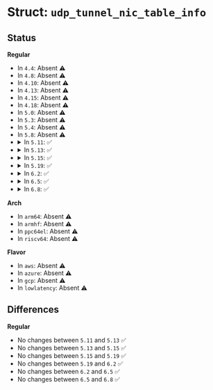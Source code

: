 # Struct: <code>udp_tunnel_nic_table_info</code>

## Status
<b>Regular</b>
<ul>
<li>
In <code>4.4</code>: Absent ⚠️
</li>
<li>
In <code>4.8</code>: Absent ⚠️
</li>
<li>
In <code>4.10</code>: Absent ⚠️
</li>
<li>
In <code>4.13</code>: Absent ⚠️
</li>
<li>
In <code>4.15</code>: Absent ⚠️
</li>
<li>
In <code>4.18</code>: Absent ⚠️
</li>
<li>
In <code>5.0</code>: Absent ⚠️
</li>
<li>
In <code>5.3</code>: Absent ⚠️
</li>
<li>
In <code>5.4</code>: Absent ⚠️
</li>
<li>
In <code>5.8</code>: Absent ⚠️
</li>
<li>
<details>
<summary>In <code>5.11</code>: ✅</summary>

```c
struct udp_tunnel_nic_table_info {
    unsigned int n_entries;
    unsigned int tunnel_types;
};
```
</details>
</li>
<li>
<details>
<summary>In <code>5.13</code>: ✅</summary>

```c
struct udp_tunnel_nic_table_info {
    unsigned int n_entries;
    unsigned int tunnel_types;
};
```
</details>
</li>
<li>
<details>
<summary>In <code>5.15</code>: ✅</summary>

```c
struct udp_tunnel_nic_table_info {
    unsigned int n_entries;
    unsigned int tunnel_types;
};
```
</details>
</li>
<li>
<details>
<summary>In <code>5.19</code>: ✅</summary>

```c
struct udp_tunnel_nic_table_info {
    unsigned int n_entries;
    unsigned int tunnel_types;
};
```
</details>
</li>
<li>
<details>
<summary>In <code>6.2</code>: ✅</summary>

```c
struct udp_tunnel_nic_table_info {
    unsigned int n_entries;
    unsigned int tunnel_types;
};
```
</details>
</li>
<li>
<details>
<summary>In <code>6.5</code>: ✅</summary>

```c
struct udp_tunnel_nic_table_info {
    unsigned int n_entries;
    unsigned int tunnel_types;
};
```
</details>
</li>
<li>
<details>
<summary>In <code>6.8</code>: ✅</summary>

```c
struct udp_tunnel_nic_table_info {
    unsigned int n_entries;
    unsigned int tunnel_types;
};
```
</details>
</li>
</ul>
<b>Arch</b>
<ul>
<li>
In <code>arm64</code>: Absent ⚠️
</li>
<li>
In <code>armhf</code>: Absent ⚠️
</li>
<li>
In <code>ppc64el</code>: Absent ⚠️
</li>
<li>
In <code>riscv64</code>: Absent ⚠️
</li>
</ul>
<b>Flavor</b>
<ul>
<li>
In <code>aws</code>: Absent ⚠️
</li>
<li>
In <code>azure</code>: Absent ⚠️
</li>
<li>
In <code>gcp</code>: Absent ⚠️
</li>
<li>
In <code>lowlatency</code>: Absent ⚠️
</li>
</ul>

## Differences
<b>Regular</b>
<ul>
<li>
No changes between <code>5.11</code> and <code>5.13</code> ✅
</li>
<li>
No changes between <code>5.13</code> and <code>5.15</code> ✅
</li>
<li>
No changes between <code>5.15</code> and <code>5.19</code> ✅
</li>
<li>
No changes between <code>5.19</code> and <code>6.2</code> ✅
</li>
<li>
No changes between <code>6.2</code> and <code>6.5</code> ✅
</li>
<li>
No changes between <code>6.5</code> and <code>6.8</code> ✅
</li>
</ul>
